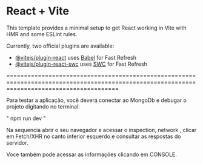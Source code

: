 # React + Vite

This template provides a minimal setup to get React working in Vite with HMR and some ESLint rules.

Currently, two official plugins are available:

- [@vitejs/plugin-react](https://github.com/vitejs/vite-plugin-react/blob/main/packages/plugin-react/README.md) uses [Babel](https://babeljs.io/) for Fast Refresh
- [@vitejs/plugin-react-swc](https://github.com/vitejs/vite-plugin-react-swc) uses [SWC](https://swc.rs/) for Fast Refresh


============================================================================================================================================


Para testar a aplicação, você deverá conectar ao MongoDb e debugar o projeto digitando no terminal:

" npm run dev "

Na sequencia abrir o seu navegador e acessar o inspection, network , clicar em Fetch/XHR no canto inferior esquerdo e consultar as respostas do servidor.

Voce também pode acessar as informações clicando em CONSOLE.

 
